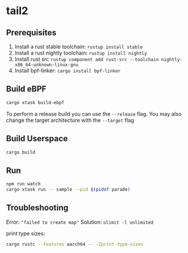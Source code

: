# tail2

## Prerequisites

1. Install a rust stable toolchain: `rustup install stable`
1. Install a rust nightly toolchain: `rustup install nightly`
1. Install rust src `rustup component add rust-src --toolchain nightly-x86_64-unknown-linux-gnu`
1. Install bpf-linker: `cargo install bpf-linker`

## Build eBPF

```bash
cargo xtask build-ebpf
```

To perform a release build you can use the `--release` flag.
You may also change the target architecture with the `--target` flag

## Build Userspace

```bash
cargo build
```

## Run

```bash
npm run watch
cargo xtask run -- sample --pid $(pidof parade)
```

## Troubleshooting

Error: `"failed to create map"`
Solution: ```ulimit -l unlimited```

print type sizes:
```bash
cargo rustc --features aarch64 -- -Zprint-type-sizes
```